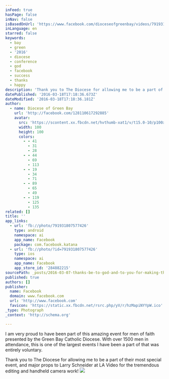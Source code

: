 ```yaml
---
inFeed: true
hasPage: false
inNav: false
isBasedOnUrl: 'https://www.facebook.com/dioceseofgreenbay/videos/791931807577426/'
inLanguage: en
starred: false
keywords:
  - bay
  - green
  - '2016'
  - diocese
  - conference
  - god
  - facebook
  - success
  - thanks
  - happy
description: 'Thank you to The Diocese for allowing me to be a part of their most special event, and major props to Larry Schneider at LA Video for the tremendous editing and handheld camera work!'
datePublished: '2016-03-18T17:18:36.673Z'
dateModified: '2016-03-18T17:18:36.181Z'
author:
  - name: Diocese of Green Bay
    url: 'http://facebook.com/128110617292885'
    avatar:
      src: 'https://scontent.xx.fbcdn.net/hvthumb-xat1/v/t15.0-10/p100x100/12419971_10154030192988514_1517273677_n.jpg?oh=82ac57fcbd99a1fda78ef7d354a5a99c&oe=57538722'
      width: 100
      height: 100
      colors:
        - - 41
          - 31
          - 28
        - - 44
          - 69
          - 113
        - - 19
          - 34
          - 71
        - - 89
          - 65
          - 49
        - - 119
          - 125
          - 135
related: []
title: ''
app_links:
  - url: 'fb://photo/791931807577426'
    type: android
    namespace: ai
    app_name: Facebook
    package: com.facebook.katana
  - url: 'fb://photo/?id=791931807577426'
    type: ios
    namespace: ai
    app_name: Facebook
    app_store_id: '284882215'
sourcePath: _posts/2016-03-07-thanks-be-to-god-and-to-you-for-making-the-2016-green-bay.md
published: true
authors: []
publisher:
  name: Facebook
  domain: www.facebook.com
  url: 'http://www.facebook.com'
  favicon: 'https://static.xx.fbcdn.net/rsrc.php/yV/r/hzMapiNYYpW.ico'
_type: Photograph
_context: 'http://schema.org'

---
```

I am very proud to have been part of this amazing event for men of faith presented by the Green Bay Catholic Diocese.  With over 1500 men in attendance, this is one of the largest events I have been a part of that was entirely voluntary.

Thank you to The Diocese for allowing me to be a part of their most special event, and major props to Larry Schneider at LA Video for the tremendous editing and handheld camera work!
![](https://s3-us-west-2.amazonaws.com/the-grid-img/p/060ceb533abe6eeb5e650a785089ddd8eb4817c8.jpg)